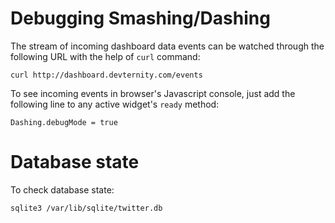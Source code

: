
# Debugging Smashing/Dashing

The stream of incoming dashboard data events can be watched through the following URL with the help of `curl` command:

    curl http://dashboard.devternity.com/events

To see incoming events in browser's Javascript console, just add the following line to any active widget's `ready` method:

    Dashing.debugMode = true

# Database state

To check database state:

    sqlite3 /var/lib/sqlite/twitter.db

